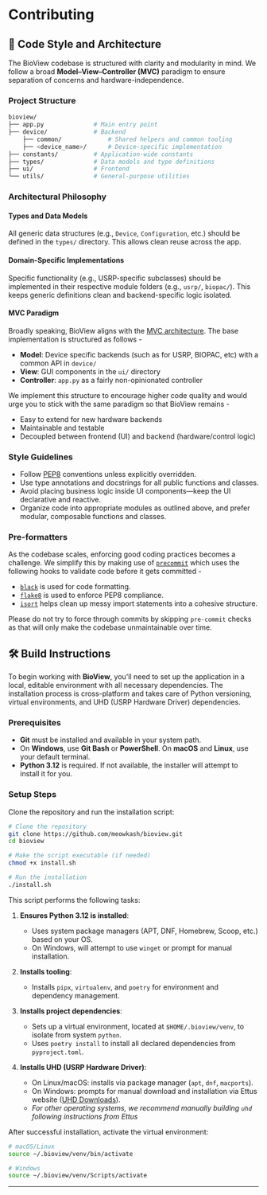 # Contributing

## 🧱 Code Style and Architecture

The BioView codebase is structured with clarity and modularity in mind. We follow a broad **Model–View–Controller (MVC)** paradigm to ensure separation of concerns and hardware-independence.

### Project Structure

```bash
bioview/
├── app.py              # Main entry point 
├── device/             # Backend 
    ├── common/             # Shared helpers and common tooling
    ├── <device_name>/      # Device-specific implementation
├── constants/          # Application-wide constants
├── types/              # Data models and type definitions
├── ui/                 # Frontend
└── utils/              # General-purpose utilities
```

### Architectural Philosophy

#### Types and Data Models

All generic data structures (e.g., `Device`, `Configuration`, etc.) should be defined in the `types/` directory. This allows clean reuse across the app.

#### Domain-Specific Implementations

Specific functionality (e.g., USRP-specific subclasses) should be implemented in their respective module folders (e.g., `usrp/`, `biopac/`). This keeps generic definitions clean and backend-specific logic isolated.

#### MVC Paradigm

Broadly speaking, BioView aligns with the [MVC architecture](https://en.wikipedia.org/wiki/Model%E2%80%93view%E2%80%93controller). The base implementation is structured as follows -

* **Model**: Device specific backends (such as for USRP, BIOPAC, etc) with a common API in  `device/`
* **View**: GUI components in the `ui/` directory
* **Controller**: `app.py` as a fairly non-opinionated controller

We implement this structure to encourage higher code quality and would urge you to stick with the same paradigm so that BioView remains - 

* Easy to extend for new hardware backends
* Maintainable and testable
* Decoupled between frontend (UI) and backend (hardware/control logic)

### Style Guidelines

* Follow [PEP8](https://peps.python.org/pep-0008/) conventions unless explicitly overridden.
* Use type annotations and docstrings for all public functions and classes.
* Avoid placing business logic inside UI components—keep the UI declarative and reactive.
* Organize code into appropriate modules as outlined above, and prefer modular, composable functions and classes.

### Pre-formatters

As the codebase scales, enforcing good coding practices becomes a challenge. We simplify this by making use of [`precommit`](https://pre-commit.com) which uses the following hooks to validate code before it gets committed -

* [`black`](https://black.readthedocs.io/en/stable/) is used for code formatting.
* [`flake8`](https://flake8.pycqa.org/en/latest/) is used to enforce PEP8 compliance.
* [`isort`](https://pycqa.github.io/isort/) helps clean up messy import statements into a cohesive structure.

Please do not try to force through commits by skipping `pre-commit` checks as that will only make the codebase unmaintainable over time. 

## 🛠️ Build Instructions

To begin working with **BioView**, you'll need to set up the application in a local, editable environment with all necessary dependencies. The installation process is cross-platform and takes care of Python versioning, virtual environments, and UHD (USRP Hardware Driver) dependencies.

### Prerequisites

* **Git** must be installed and available in your system path.
* On **Windows**, use **Git Bash** or **PowerShell**.
  On **macOS** and **Linux**, use your default terminal.
* **Python 3.12** is required. If not available, the installer will attempt to install it for you.

### Setup Steps

Clone the repository and run the installation script:

```bash
# Clone the repository
git clone https://github.com/meowkash/bioview.git
cd bioview

# Make the script executable (if needed)
chmod +x install.sh

# Run the installation
./install.sh
```

This script performs the following tasks:

1. **Ensures Python 3.12 is installed**:

   * Uses system package managers (APT, DNF, Homebrew, Scoop, etc.) based on your OS.
   * On Windows, will attempt to use `winget` or prompt for manual installation.

2. **Installs tooling**:

   * Installs `pipx`, `virtualenv`, and `poetry` for environment and dependency management.

3. **Installs project dependencies**:
   * Sets up a virtual environment, located at `$HOME/.bioview/venv`, to isolate from system `python`.
   * Uses `poetry install` to install all declared dependencies from `pyproject.toml`.

4. **Installs UHD (USRP Hardware Driver)**:

   * On Linux/macOS: installs via package manager (`apt`, `dnf`, `macports`).
   * On Windows: prompts for manual download and installation via Ettus website ([UHD Downloads](https://files.ettus.com/binaries/uhd/latest_release/)).
   * *For other operating systems, we recommend manually building `uhd` following instructions from Ettus*

After successful installation, activate the virtual environment:

```bash
# macOS/Linux
source ~/.bioview/venv/bin/activate

# Windows
source ~/.bioview/venv/Scripts/activate
```

---